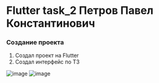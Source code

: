 # Flutter task_2 Петров Павел Константинович

### Создание проекта
1. Создал проект на Flutter
2. Создал интерфейс по ТЗ

![image](https://github.com/user-attachments/assets/9b3736e3-8ebe-47e8-9008-eaf8cbe6bd83)
![image](https://github.com/user-attachments/assets/04572d51-1007-4f0e-9874-0547e418ca5c)
